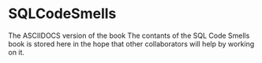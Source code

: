 # SQLCodeSmells
The ASCIIDOCS version of the book
The contants of the SQL Code Smells book is stored here in the hope that other collaborators will help by working on it.
